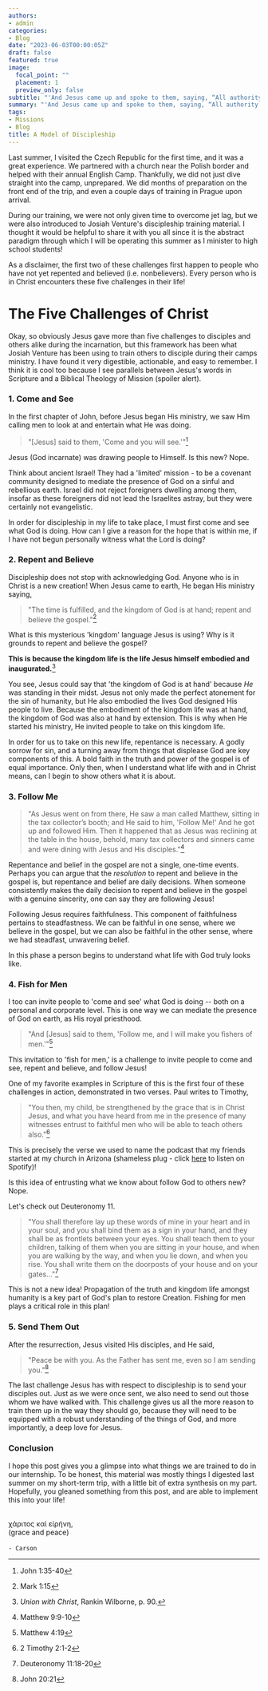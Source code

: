```yaml
---
authors:
- admin
categories:
- Blog
date: "2023-06-03T00:00:05Z"
draft: false
featured: true
image:
  focal_point: ""
  placement: 1
  preview_only: false
subtitle: "'And Jesus came up and spoke to them, saying, “All authority has been given to Me in heaven and on earth.'"
summary: "'And Jesus came up and spoke to them, saying, “All authority has been given to Me in heaven and on earth.'"
tags:
- Missions
- Blog
title: A Model of Discipleship
---
```


Last summer, I visited the Czech Republic for the first time, and it was a great experience. We partnered with a church near the Polish border and helped with their annual English Camp. Thankfully, we did not just dive straight into the camp, unprepared. We did months of preparation on the front end of the trip, and even a couple days of training in Prague upon arrival.

During our training, we were not only given time to overcome jet lag, but we were also introduced to Josiah Venture's discipleship training material. I thought it would be helpful to share it with you all since it is the abstract paradigm through which I will be operating this summer as I minister to high school students! 

As a disclaimer, the first two of these challenges first happen to people who have not yet repented and believed (i.e. nonbelievers). Every person who is in Christ encounters these five challenges in their life!

# The Five Challenges of Christ

Okay, so obviously Jesus gave more than five challenges to disciples and others alike during the incarnation, but this framework has been what Josiah Venture has been using to train others to disciple during their camps ministry. I have found it very digestible, actionable, and easy to remember. I think it is cool too because I see parallels between Jesus's words in Scripture and a Biblical Theology of Mission (spoiler alert).

### 1. Come and See

In the first chapter of John, before Jesus began His ministry, we saw Him calling men to look at and entertain what He was doing.

> "[Jesus] said to them, 'Come and you will see.'"[^1]

Jesus (God incarnate) was drawing people to Himself. Is this new? Nope. 

Think about ancient Israel! They had a 'limited' mission - to be a covenant community designed to mediate the presence of God on a sinful and rebellious earth. Israel did not reject foreigners dwelling among them, insofar as these foreigners did not lead the Israelites astray, but they were certainly not evangelistic. 

In order for discipleship in my life to take place, I must first come and see what God is doing. How can I give a reason for the hope that is within me, if I have not begun personally witness what the Lord is doing?

### 2. Repent and Believe

Discipleship does not stop with acknowledging God. Anyone who is in Christ is a new creation! When Jesus came to earth, He began His ministry saying,

>"The time is fulfilled, and the kingdom of God is at hand; repent and believe the gospel."[^2]

What is this mysterious 'kingdom' language Jesus is using? Why is it grounds to repent and believe the gospel? 

**This is because the kingdom life is the life Jesus himself embodied and inaugurated.**[^3]

You see, Jesus could say that 'the kingdom of God is at hand' because *He* was standing in their midst. Jesus not only made the perfect atonement for the sin of humanity, but He also embodied the lives God designed His people to live. Because the embodiment of the kingdom life was at hand, the kingdom of God was also at hand by extension. This is why when He started his ministry, He invited people to take on this kingdom life.

In order for us to take on this new life, repentance is necessary. A godly sorrow for sin, and a turning away from things that displease God are key components of this. A bold faith in the truth and power of the gospel is of equal importance. Only then, when I understand what life with and in Christ means, can I begin to show others what it is about.

### 3. Follow Me

>"As Jesus went on from there, He saw a man called Matthew, sitting in the tax collector’s booth; and He said to him, 'Follow Me!' And he got up and followed Him. Then it happened that as Jesus was reclining at the table in the house, behold, many tax collectors and sinners came and were dining with Jesus and His disciples."[^4]

Repentance and belief in the gospel are not a single, one-time events. Perhaps you can argue that the *resolution* to repent and believe in the gospel is, but repentance and belief are daily decisions. When someone consistently makes the daily decision to repent and believe in the gospel with a genuine sincerity, one can say they are following Jesus!

Following Jesus requires faithfulness. This component of faithfulness pertains to steadfastness. We can be faithful in one sense, where we believe in the gospel, but we can also be faithful in the other sense, where we had steadfast, unwavering belief.

In this phase a person begins to understand what life with God truly looks like.

### 4. Fish for Men

I too can invite people to 'come and see' what God is doing -- both on a personal and corporate level. This is one way we can mediate the presence of God on earth, as His royal priesthood.

>"And [Jesus] said to them, 'Follow me, and I will make you fishers of men.'"[^5]

This invitation to 'fish for men,' is a challenge to invite people to come and see, repent and believe, and follow Jesus!

One of my favorite examples in Scripture of this is the first four of these challenges in action, demonstrated in two verses. Paul writes to Timothy,

>"You then, my child, be strengthened by the grace that is in Christ Jesus, and what you have heard from me in the presence of many witnesses entrust to faithful men who will be able to teach others also."[^6]

This is precisely the verse we used to name the podcast that my friends started at my church in Arizona (shameless plug - click [here](https://open.spotify.com/show/2nwcHPoB5bOc9wJOqAp62O?si=92d9bdf720384c3f) to listen on Spotify)!

Is this idea of entrusting what we know about follow God to others new? Nope.

Let's check out Deuteronomy 11.

>"You shall therefore lay up these words of mine in your heart and in your soul, and you shall bind them as a sign in your hand, and they shall be as frontlets between your eyes. You shall teach them to your children, talking of them when you are sitting in your house, and when you are walking by the way, and when you lie down, and when you rise. You shall write them on the doorposts of your house and on your gates..."[^7]

This is not a new idea! Propagation of the truth and kingdom life amongst humanity is a key part of God's plan to restore Creation. Fishing for men plays a critical role in this plan!

### 5. Send Them Out

After the resurrection, Jesus visited His disciples, and He said,

>"Peace be with you. As the Father has sent me, even so I am sending you."[^8]

The last challenge Jesus has with respect to discipleship is to send your disciples out. Just as we were once sent, we also need to send out those whom we have walked with. This challenge gives us all the more reason to train them up in the way they should go, because they will need to be equipped with a robust understanding of the things of God, and more importantly, a deep love for Jesus.

### Conclusion

I hope this post gives you a glimpse into what things we are trained to do in our internship. To be honest, this material was mostly things I digested last summer on my short-term trip, with a little bit of extra synthesis on my part. Hopefully, you gleaned something from this post, and are able to implement this into your life!

\
χάριτος καἰ εἰρήνη,\
(grace and peace)\
\
`- Carson`

[^1]: John 1:35-40
[^2]: Mark 1:15
[^3]: *Union with Christ*, Rankin Wilborne, p. 90.
[^4]: Matthew 9:9-10
[^5]: Matthew 4:19
[^6]: 2 Timothy 2:1-2
[^7]: Deuteronomy 11:18-20
[^8]: John 20:21